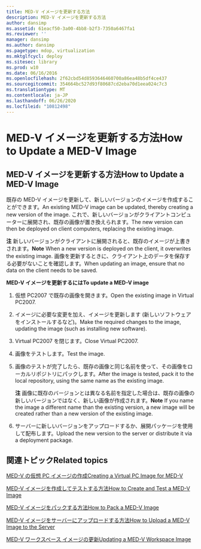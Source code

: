 ```yaml
---
title: MED-V イメージを更新する方法
description: MED-V イメージを更新する方法
author: dansimp
ms.assetid: 61eacf50-3a00-4bb8-b2f3-7350a6467fa1
ms.reviewer: ''
manager: dansimp
ms.author: dansimp
ms.pagetype: mdop, virtualization
ms.mktglfcycl: deploy
ms.sitesec: library
ms.prod: w10
ms.date: 06/16/2016
ms.openlocfilehash: 2f62cbd54d8593646460700a86ea48b5df4ce437
ms.sourcegitcommit: 354664bc527d93f80687cd2eba70d1eea024c7c3
ms.translationtype: MT
ms.contentlocale: ja-JP
ms.lasthandoff: 06/26/2020
ms.locfileid: "10812498"
---
```

# <span data-ttu-id="1b666-103">MED-V イメージを更新する方法</span><span class="sxs-lookup"><span data-stu-id="1b666-103">How to Update a MED-V Image</span></span>


## <span data-ttu-id="1b666-104">MED-V イメージを更新する方法</span><span class="sxs-lookup"><span data-stu-id="1b666-104">How to Update a MED-V Image</span></span>


<span data-ttu-id="1b666-105">既存の MED-V イメージを更新して、新しいバージョンのイメージを作成することができます。</span><span class="sxs-lookup"><span data-stu-id="1b666-105">An existing MED-V image can be updated, thereby creating a new version of the image.</span></span> <span data-ttu-id="1b666-106">これで、新しいバージョンがクライアントコンピューターに展開され、既存の画像が置き換えられます。</span><span class="sxs-lookup"><span data-stu-id="1b666-106">The new version can then be deployed on client computers, replacing the existing image.</span></span>

<span data-ttu-id="1b666-107">**注** 新しいバージョンがクライアントに展開されると、既存のイメージが上書きされます。</span><span class="sxs-lookup"><span data-stu-id="1b666-107">**Note** When a new version is deployed on the client, it overwrites the existing image.</span></span> <span data-ttu-id="1b666-108">画像を更新するときに、クライアント上のデータを保存する必要がないことを確認します。</span><span class="sxs-lookup"><span data-stu-id="1b666-108">When updating an image, ensure that no data on the client needs to be saved.</span></span>

 

**<span data-ttu-id="1b666-109">MED-V イメージを更新するには</span><span class="sxs-lookup"><span data-stu-id="1b666-109">To update a MED-V image</span></span>**

1.  <span data-ttu-id="1b666-110">仮想 PC2007 で既存の画像を開きます。</span><span class="sxs-lookup"><span data-stu-id="1b666-110">Open the existing image in Virtual PC2007.</span></span>

2.  <span data-ttu-id="1b666-111">イメージに必要な変更を加え、イメージを更新します (新しいソフトウェアをインストールするなど)。</span><span class="sxs-lookup"><span data-stu-id="1b666-111">Make the required changes to the image, updating the image (such as installing new software).</span></span>

3.  <span data-ttu-id="1b666-112">Virtual PC2007 を閉じます。</span><span class="sxs-lookup"><span data-stu-id="1b666-112">Close Virtual PC2007.</span></span>

4.  <span data-ttu-id="1b666-113">画像をテストします。</span><span class="sxs-lookup"><span data-stu-id="1b666-113">Test the image.</span></span>

5.  <span data-ttu-id="1b666-114">画像のテストが完了したら、既存の画像と同じ名前を使って、その画像をローカルリポジトリにパックします。</span><span class="sxs-lookup"><span data-stu-id="1b666-114">After the image is tested, pack it to the local repository, using the same name as the existing image.</span></span>

    <span data-ttu-id="1b666-115">**注** 画像に既存のバージョンとは異なる名前を指定した場合は、既存の画像の新しいバージョンではなく、新しい画像が作成されます。</span><span class="sxs-lookup"><span data-stu-id="1b666-115">**Note** If you name the image a different name than the existing version, a new image will be created rather than a new version of the existing image.</span></span>

     

6.  <span data-ttu-id="1b666-116">サーバーに新しいバージョンをアップロードするか、展開パッケージを使用して配布します。</span><span class="sxs-lookup"><span data-stu-id="1b666-116">Upload the new version to the server or distribute it via a deployment package.</span></span>

## <span data-ttu-id="1b666-117">関連トピック</span><span class="sxs-lookup"><span data-stu-id="1b666-117">Related topics</span></span>


[<span data-ttu-id="1b666-118">MED-V の仮想 PC イメージの作成</span><span class="sxs-lookup"><span data-stu-id="1b666-118">Creating a Virtual PC Image for MED-V</span></span>](creating-a-virtual-pc-image-for-med-v.md)

[<span data-ttu-id="1b666-119">MED-V イメージを作成してテストする方法</span><span class="sxs-lookup"><span data-stu-id="1b666-119">How to Create and Test a MED-V Image</span></span>](how-to-create-and-test-a-med-v-image.md)

[<span data-ttu-id="1b666-120">MED-V イメージをパックする方法</span><span class="sxs-lookup"><span data-stu-id="1b666-120">How to Pack a MED-V Image</span></span>](how-to-pack-a-med-v-image.md)

[<span data-ttu-id="1b666-121">MED-V イメージをサーバーにアップロードする方法</span><span class="sxs-lookup"><span data-stu-id="1b666-121">How to Upload a MED-V Image to the Server</span></span>](how-to-upload-a-med-v-image-to-the-server.md)

[<span data-ttu-id="1b666-122">MED-V ワークスペース イメージの更新</span><span class="sxs-lookup"><span data-stu-id="1b666-122">Updating a MED-V Workspace Image</span></span>](updating-a-med-v-workspace-image.md)

 

 





